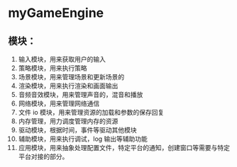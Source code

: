 # myGameEngine

## 模块：

1. 输入模块，用来获取用户的输入
2. 策略模块，用来执行策略
3. 场景模块，用来管理场景和更新场景的
4. 渲染模块，用来执行渲染和画面输出
5. 音频音效模块，用来管理声音的，混音和播放
6. 网络模块，用来管理网络通信
7. 文件 io 模块，用来管理资源的加载和参数的保存回复
8. 内存管理，用力调度管理内存的资源
9. 驱动模块，根据时间，事件等驱动其他模块
10. 辅助模块，用来执行调试，log 输出等辅助功能
11. 应用模块，用来抽象处理配置文件，特定平台的通知，创建窗口等需要与特定平台对接的部分。


